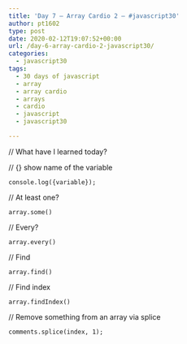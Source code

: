 ```yaml
---
title: 'Day 7 – Array Cardio 2 – #javascript30'
author: pt1602
type: post
date: 2020-02-12T19:07:52+00:00
url: /day-6-array-cardio-2-javascript30/
categories:
  - javascript30
tags:
  - 30 days of javascript
  - array
  - array cardio
  - arrays
  - cardio
  - javascript
  - javascript30

---
```

// What have I learned today?

// {} show name of the variable

`console.log({variable});` 

// At least one?

`array.some()`

// Every?

`array.every()`

// Find

`array.find()`

// Find index

`array.findIndex()`

// Remove something from an array via splice

`comments.splice(index, 1);`